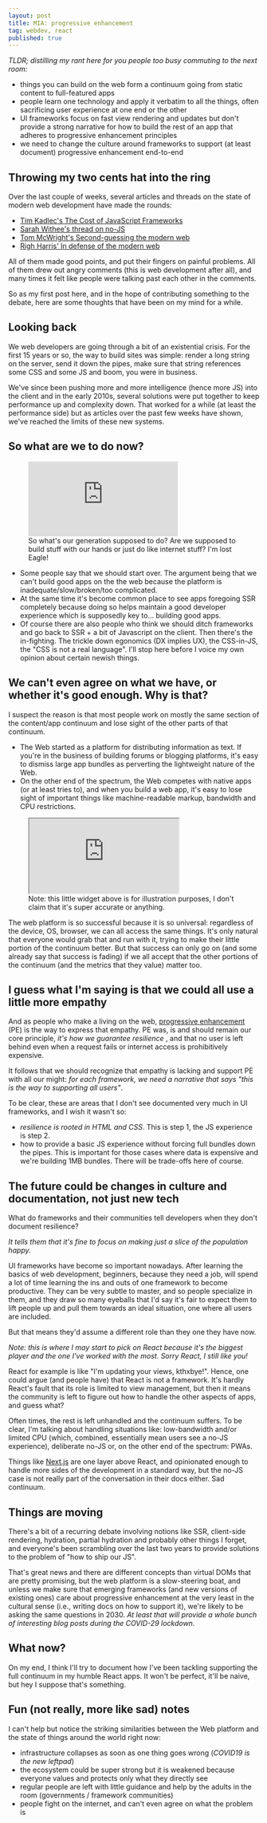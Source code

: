 ```yaml
---
layout: post
title: MIA: progressive enhancement
tag: webdev, react
published: true
---
```


*TLDR; distilling my rant here for you people too busy commuting to the next room:*
- things you can build on the web form a continuum going from static content to full-featured apps
- people learn one technology and apply it verbatim to all the things, often sacrificing user experience at one end or the other
- UI frameworks focus on fast view rendering and updates but don't provide a strong narrative for how to build the rest of an app that adheres to progressive enhancement principles
- we need to change the culture around frameworks to support (at least document) progressive enhancement end-to-end

## Throwing my two cents hat into the ring
Over the last couple of weeks, several articles and threads on the state of modern web development have made the rounds:
- [Tim Kadlec's The Cost of JavaScript Frameworks](https://twitter.com/tkadlec/status/1252613423361376256)
- [Sarah Withee's thread on no-JS](https://twitter.com/geekygirlsarah/status/1260409688413306882)
- [Tom McWright's Second-guessing the modern web](https://twitter.com/tmcw/status/1259600386094030848)
- [Righ Harris' In defense of the modern web](https://twitter.com/Rich_Harris/status/1261274111386488834)

All of them made good points, and put their fingers on painful problems.
All of them drew out angry comments (this is web development after all), and many times it felt like people were talking past each other in the comments.

So as my first post here, and in the hope of contributing something to the debate, here are some thoughts that have been on my mind for a while.

## Looking back
We web developers are going through a bit of an existential crisis. For the first 15 years or so, the way to build sites was simple: render a long string on the server, send it down the pipes, make sure that string references some CSS and some JS and boom, you were in business.

We've since been pushing more and more intelligence (hence more JS) into the client and in the early 2010s, several solutions were put together to keep performance up and complexity down. That worked for a while (at least the performance side) but as articles over the past few weeks have shown, we've reached the limits of these new systems.

## So what are we to do now?
<figure class="content-youtube">
	<iframe src="https://www.youtube.com/embed/Qalj8wEh3ic" frameborder="0" allowfullscreen></iframe>
	<figcaption>So what's our generation supposed to do? Are we supposed to build stuff with our hands or just do like internet stuff? I'm lost Eagle!</figcaption>
</figure>

- Some people say that we should start over. The argument being that we can't build good apps on the the web because the platform is inadequate/slow/broken/too complicated.
- At the same time it's become common place to see apps foregoing SSR completely because doing so helps maintain a good developer experience which is supposedly key to... building good apps.
- Of course there are also people who think we should ditch frameworks and go back to SSR + a bit of Javascript on the client.
Then there's the in-fighting. The trickle down egonomics (DX implies UX), the CSS-in-JS, the "CSS is not a real language". I'll stop here before I voice my own opinion about certain newish things.

## We can't even agree on what we have, or whether it's good enough. Why is that?
I suspect the reason is that most people work on mostly the same section of the content/app continuum and lose sight of the other parts of that continuum.
- The Web started as a platform for distributing information as text. If you're in the business of building forums or blogging platforms, it's easy to dismiss large app bundles as perverting the lightweight nature of the Web.
- On the other end of the spectrum, the Web competes with native apps (or at least tries to), and when you build a web app, it's easy to lose sight of important things like machine-readable markup, bandwidth and CPU restrictions.

<figure class="content-glitch">
  <iframe allow="geolocation; microphone; camera; midi; vr; encrypted-media" src="https://scandalous-historical-hub.glitch.me/" data-testid="app-preview-iframe" title="Preview of scandalous-historical-hub"></iframe>
  <figcaption>Note: this little widget above is for illustration purposes, I don't claim that it's super accurate or anything.</figcaption>
</figure>

The web platform is so successful because it is so universal: regardless of the device, OS, browser, we can all access the same things. It's only natural that everyone would grab that and run with it, trying to make their little portion of the continuum better. But that success can only go on (and some already say that success is fading) if we all accept that the other portions of the continuum (and the metrics that they value) matter too.

## I guess what I'm saying is that we could all use a little more empathy
And as people who make a living on the web, [progressive enhancement](https://en.wikipedia.org/wiki/Progressive_enhancement) (PE) is the way to express that empathy. PE was, is and should remain our core principle, *it's how we guarantee resilience* , and that no user is left behind even when a request fails or internet access is prohibitively expensive.

It follows that we should recognize that empathy is lacking and support PE with all our might: *for each framework, we need a narrative that says "this is the way to supporting all users"*.

To be clear, these are areas that I don't see documented very much in UI frameworks, and I wish it wasn't so:
- *resilience is rooted in HTML and CSS*. This is step 1, the JS experience is step 2.
- how to provide a basic JS experience without forcing full bundles down the pipes. This is important for those cases where data is expensive and we're building 1MB bundles. There will be trade-offs here of course.

## The future could be changes in culture and documentation, not just new tech
What do frameworks and their communities tell developers when they don't document resilience?

*It tells them that it's fine to focus on making just a slice of the population happy.*

UI frameworks have become so important nowadays. After learning the basics of web development, beginners, because they need a job, will spend a lot of time learning the ins and outs of one framework to become productive. They can be very subtle to master, and so people specialize in them, and they draw so many eyeballs that I'd say it's fair to expect them to lift people up and pull them towards an ideal situation, one where all users are included.

But that means they'd assume a different role than they one they have now.

*Note: this is where I may start to pick on React because it's the biggest player and the one I've worked with the most. Sorry React, I still like you!*

React for example is like "I'm updating your views, kthxbye!". Hence, one could argue (and people have) that React is not a framework. It's hardly React's fault that its role is limited to view management, but then it means the community is left to figure out how to handle the other aspects of apps, and guess what?

Often times, the rest is left unhandled and the continuum suffers. To be clear, I'm talking about handling situations like: low-bandwidth and/or limited CPU (which, combined, essentially mean users see a no-JS experience), deliberate no-JS or, on the other end of the spectrum: PWAs.

Things like [Next.js](https://nextjs.org/) are one layer above React, and opinionated enough to handle more sides of the development in a standard way, but the no-JS case is not really part of the conversation in their docs either. Sad continuum.

## Things are moving
There's a bit of a recurring debate involving notions like SSR, client-side rendering, hydration, partial hydration and probably other things I forget, and everyone's been scrambling over the last two years to provide solutions to the problem of "how to ship our JS".

That's great news and there are different concepts than virtual DOMs that are pretty promising, but the web platform is a slow-steering boat, and unless we make sure that emerging frameworks (and new versions of existing ones) care about progressive enhancement at the very least in the cultural sense (i.e., writing docs on how to support it), we're likely to be asking the same questions in 2030. *At least that will provide a whole bunch of interesting blog posts during the COVID-29 lockdown.*

## What now?
On my end, I think I'll try to document how I've been tackling supporting the full continuum in my humble React apps. It won't be perfect, it'll be naive, but hey I suppose that's something.

## Fun (not really, more like sad) notes
I can't help but notice the striking similarities between the Web platform and the state of things around the world right now:
- infrastructure collapses as soon as one thing goes wrong (*COVID19 is the new leftpad*)
- the ecosystem could be super strong but it is weakened because everyone values and protects only what they directly see
- regular people are left with little guidance and help by the adults in the room (governments / framework communities)
- people fight on the internet, and can't even agree on what the problem is